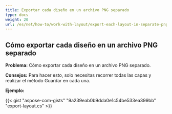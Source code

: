 ```yaml
---
title: Exportar cada diseño en un archivo PNG separado
type: docs
weight: 20
url: /es/net/how-to/work-with-layout/export-each-layout-in-separate-png-file
---
```



## **Cómo exportar cada diseño en un archivo PNG separado**

**Problema:** Cómo exportar cada diseño en un archivo PNG separado.

**Consejos:** Para hacer esto, solo necesitas recorrer todas las capas y realizar el método Guardar en cada una.

**Ejemplo:**

{{< gist "aspose-com-gists" "9a239eab0b9dda0e1c54be533ea399bb" "export-layout.cs" >}}
